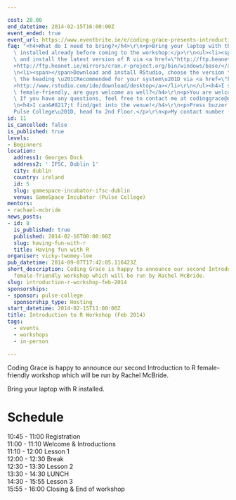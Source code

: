 ```yaml
---

cost: 20.00
end_datetime: 2014-02-15T16:00:00Z
event_ended: true
event_url: https://www.eventbrite.ie/e/coding-grace-presents-introduction-to-r-workshop-tickets-10332580025
faq: "<h4>What do I need to bring?</h4>\r\n<p>Bring your laptop with the following\
  \ installed already before coming to the workshop:</p>\r\n<ul><li><span>Download\
  \ and install the latest version of R via <a href=\"http://ftp.heanet.ie/mirrors/cran.r-project.org/bin/windows/base/\"\
  >http://ftp.heanet.ie/mirrors/cran.r-project.org/bin/windows/base/</a></span></li>\r\
  \n<li><span></span>Download and install RStudio, choose the version that is under\
  \ the heading \u201CRecommended for your system\u201D via <a href=\"http://www.rstudio.com/ide/download/desktop\"\
  >http://www.rstudio.com/ide/download/desktop</a></li>\r\n</ul><h4>I see it&#8217;s\
  \ female-friendly, are guys welcome as well?</h4>\r\n<p>You are welcome as a +1.\
  \ If you have any questions, feel free to contact me at codinggrace@gmail.com.</p>\r\
  \n<h4>I can&#8217;t find/get into the venue!</h4>\r\n<p>Press buzzer for \u201C\
  Pulse College\u201D, head to 2nd Floor.</p>\r\n<p>My contact number (Vicky) - +353&#160;86&#160;150&#160;2003</p>"
id: 11
is_cancelled: false
is_published: true
levels:
- Beginners
location:
  address1: Georges Dock
  address2: ' IFSC, Dublin 1'
  city: dublin
  country: ireland
  id: 5
  slug: gamespace-incubator-ifsc-dublin
  venue: GameSpace Incubator (Pulse College)
mentors:
- rachael-mcbride
news_posts:
- id: 8
  is_published: true
  published: 2014-02-16T00:00:00Z
  slug: having-fun-with-r
  title: Having fun with R
organiser: vicky-twomey-lee
pub_datetime: 2014-09-07T17:42:05.116423Z
short_description: Coding Grace is happy to announce our second Introduction to R
  female-friendly workshop which will be run by Rachel McBride.
slug: introduction-r-workshop-feb-2014
sponsorships:
- sponsor: pulse-college
  sponsorship_type: Hosting
start_datetime: 2014-02-15T11:00:00Z
title: Introduction to R Workshop (Feb 2014)
tags:
  - events
  - workshops
  - in-person

---
```


Coding Grace is happy to announce our second Introduction to R female-friendly workshop which will be run by Rachel McBride.

Bring your laptop with R installed.

<h1>Schedule</h1>
<p>10:45 - 11:00 Registration<br/>11:00 - 11:10 Welcome &amp; Introductions<br/>11:10 - 12:00 Lesson 1<br/>12:00 - 12:30 Break<br/>12:30 - 13:30 Lesson 2<br/>13:30 - 14:30 LUNCH<br/>14:30 - 15:55 Lesson 3<br/>15:55 - 16:00 Closing &amp; End of workshop</p>